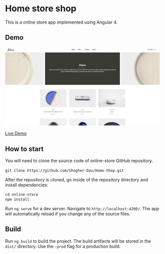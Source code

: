 # Home store shop

This is a online store app implemented using Angular 4.

## Demo

<a target="_blank" href="https://ddvkid.github.io/online-store"><img src="./screenshot.png" width="600" alt="Sky Blue"/></a>

<a target="_blank" href="https://ddvkid.github.io/online-store">Live Demo</a>

## How to start

You will need to clone the source code of online-store GitHub repository.

`git clone https://github.com/Shogher-Dav/Home-Shop.git`

After the repository is cloned, go inside of the repository directory and install dependencies:

```
cd online-store
npm install
```
Run `ng serve` for a dev server. Navigate to `http://localhost:4200/`. The app will automatically reload if you change any of the source files.

## Build

Run `ng build` to build the project. The build artifacts will be stored in the `dist/` directory. Use the `-prod` flag for a production build.





